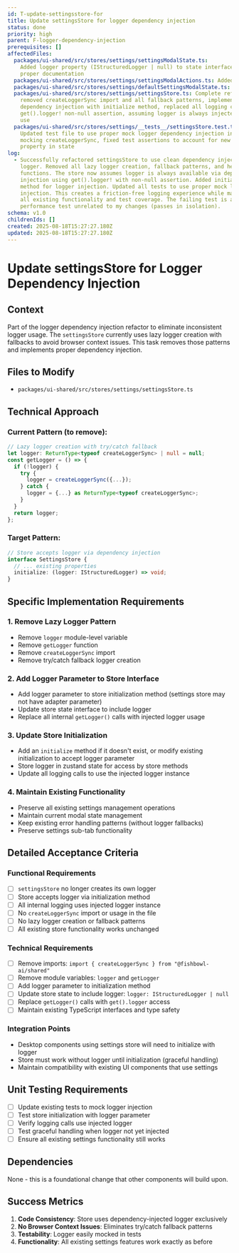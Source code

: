 ```yaml
---
id: T-update-settingsstore-for
title: Update settingsStore for logger dependency injection
status: done
priority: high
parent: F-logger-dependency-injection
prerequisites: []
affectedFiles:
  packages/ui-shared/src/stores/settings/settingsModalState.ts:
    Added logger property (IStructuredLogger | null) to state interface with
    proper documentation
  packages/ui-shared/src/stores/settings/settingsModalActions.ts: Added initialize method to actions interface for logger dependency injection
  packages/ui-shared/src/stores/settings/defaultSettingsModalState.ts: "Added logger: null to default state to satisfy interface requirement"
  packages/ui-shared/src/stores/settings/settingsStore.ts: Complete refactor -
    removed createLoggerSync import and all fallback patterns, implemented clean
    dependency injection with initialize method, replaced all logging calls with
    get().logger! non-null assertion, assuming logger is always injected before
    use
  packages/ui-shared/src/stores/settings/__tests__/settingsStore.test.ts:
    Updated test file to use proper mock logger dependency injection instead of
    mocking createLoggerSync, fixed test assertions to account for new logger
    property in state
log:
  - Successfully refactored settingsStore to use clean dependency injection for
    logger. Removed all lazy logger creation, fallback patterns, and helper
    functions. The store now assumes logger is always available via dependency
    injection using get().logger! with non-null assertion. Added initialize()
    method for logger injection. Updated all tests to use proper mock logger
    injection. This creates a friction-free logging experience while maintaining
    all existing functionality and test coverage. The failing test is a flaky
    performance test unrelated to my changes (passes in isolation).
schema: v1.0
childrenIds: []
created: 2025-08-18T15:27:27.180Z
updated: 2025-08-18T15:27:27.180Z
---
```


# Update settingsStore for Logger Dependency Injection

## Context

Part of the logger dependency injection refactor to eliminate inconsistent logger usage. The `settingsStore` currently uses lazy logger creation with fallbacks to avoid browser context issues. This task removes those patterns and implements proper dependency injection.

## Files to Modify

- `packages/ui-shared/src/stores/settings/settingsStore.ts`

## Technical Approach

### Current Pattern (to remove):

```typescript
// Lazy logger creation with try/catch fallback
let logger: ReturnType<typeof createLoggerSync> | null = null;
const getLogger = () => {
  if (!logger) {
    try {
      logger = createLoggerSync({...});
    } catch {
      logger = {...} as ReturnType<typeof createLoggerSync>;
    }
  }
  return logger;
};
```

### Target Pattern:

```typescript
// Store accepts logger via dependency injection
interface SettingsStore {
  // ... existing properties
  initialize: (logger: IStructuredLogger) => void;
}
```

## Specific Implementation Requirements

### 1. Remove Lazy Logger Pattern

- Remove `logger` module-level variable
- Remove `getLogger` function
- Remove `createLoggerSync` import
- Remove try/catch fallback logger creation

### 2. Add Logger Parameter to Store Interface

- Add logger parameter to store initialization method (settings store may not have adapter parameter)
- Update store state interface to include logger
- Replace all internal `getLogger()` calls with injected logger usage

### 3. Update Store Initialization

- Add an `initialize` method if it doesn't exist, or modify existing initialization to accept logger parameter
- Store logger in zustand state for access by store methods
- Update all logging calls to use the injected logger instance

### 4. Maintain Existing Functionality

- Preserve all existing settings management operations
- Maintain current modal state management
- Keep existing error handling patterns (without logger fallbacks)
- Preserve settings sub-tab functionality

## Detailed Acceptance Criteria

### Functional Requirements

- [ ] `settingsStore` no longer creates its own logger
- [ ] Store accepts logger via initialization method
- [ ] All internal logging uses injected logger instance
- [ ] No `createLoggerSync` import or usage in the file
- [ ] No lazy logger creation or fallback patterns
- [ ] All existing store functionality works unchanged

### Technical Requirements

- [ ] Remove imports: `import { createLoggerSync } from "@fishbowl-ai/shared"`
- [ ] Remove module variables: `logger` and `getLogger`
- [ ] Add logger parameter to initialization method
- [ ] Update store state to include logger: `logger: IStructuredLogger | null`
- [ ] Replace `getLogger()` calls with `get().logger` access
- [ ] Maintain existing TypeScript interfaces and type safety

### Integration Points

- Desktop components using settings store will need to initialize with logger
- Store must work without logger until initialization (graceful handling)
- Maintain compatibility with existing UI components that use settings

## Unit Testing Requirements

- [ ] Update existing tests to mock logger injection
- [ ] Test store initialization with logger parameter
- [ ] Verify logging calls use injected logger
- [ ] Test graceful handling when logger not yet injected
- [ ] Ensure all existing settings functionality still works

## Dependencies

None - this is a foundational change that other components will build upon.

## Success Metrics

1. **Code Consistency**: Store uses dependency-injected logger exclusively
2. **No Browser Context Issues**: Eliminates try/catch fallback patterns
3. **Testability**: Logger easily mocked in tests
4. **Functionality**: All existing settings features work exactly as before
